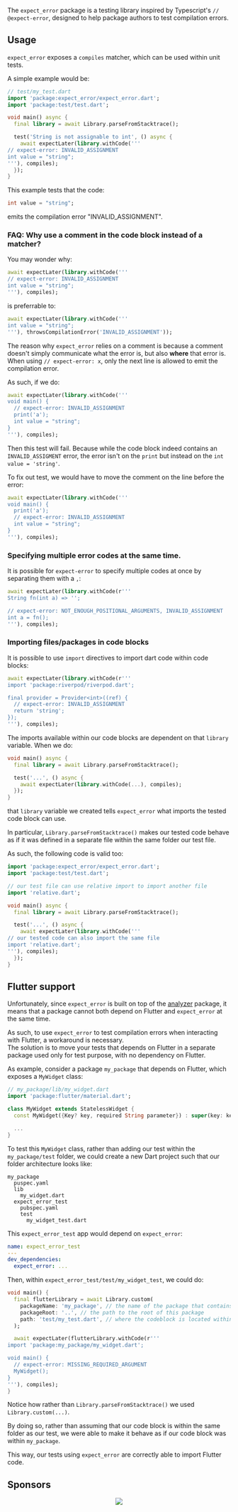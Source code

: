The `expect_error` package is a testing library inspired by Typescript's
`// @expect-error`, designed to help package authors to test compilation errors.

## Usage

`expect_error` exposes a `compiles` matcher, which can be used within unit tests.

A simple example would be:

```dart
// test/my_test.dart
import 'package:expect_error/expect_error.dart';
import 'package:test/test.dart';

void main() async {
  final library = await Library.parseFromStacktrace();

  test('String is not assignable to int', () async {
    await expectLater(library.withCode('''
// expect-error: INVALID_ASSIGNMENT
int value = "string";
'''), compiles);
  });
}
```

This example tests that the code:

```dart
int value = "string";
```

emits the compilation error "INVALID_ASSIGNMENT".

### FAQ: Why use a comment in the code block instead of a matcher?

You may wonder why:

```dart
await expectLater(library.withCode('''
// expect-error: INVALID_ASSIGNMENT
int value = "string";
'''), compiles);
```

is preferrable to:

```dart
await expectLater(library.withCode('''
int value = "string";
'''), throwsCompilationError('INVALID_ASSIGNMENT'));
```

The reason why `expect_error` relies on a comment is because a comment
doesn't simply communicate what the error is, but also **where** that error is.  
When using `// expect-error: x`, only the next line is allowed to emit the
compilation error.

As such, if we do:

```dart
await expectLater(library.withCode('''
void main() {
  // expect-error: INVALID_ASSIGNMENT
  print('a');
  int value = "string";
}
'''), compiles);
```

Then this test will fail. Because while the code block indeed contains an
`INVALID_ASSIGMENT` error, the error isn't on the `print` but instead on
the `int value = 'string'`.

To fix out test, we would have to move the comment on the line before the error:

```dart
await expectLater(library.withCode('''
void main() {
  print('a');
  // expect-error: INVALID_ASSIGNMENT
  int value = "string";
}
'''), compiles);
```

### Specifying multiple error codes at the same time.

It is possible for `expect-error` to specify multiple codes at once by separating
them with a `,`:

```dart
await expectLater(library.withCode(r'''
String fn(int a) => '';

// expect-error: NOT_ENOUGH_POSITIONAL_ARGUMENTS, INVALID_ASSIGNMENT
int a = fn();
'''), compiles);
```

### Importing files/packages in code blocks

It is possible to use `import` directives to import dart code within code blocks:

```dart
await expectLater(library.withCode(r'''
import 'package:riverpod/riverpod.dart';

final provider = Provider<int>((ref) {
  // expect-error: INVALID_ASSIGNMENT
  return 'string';
});
'''), compiles);
```

The imports available within our code blocks are dependent on that `library` variable.
When we do:

```dart
void main() async {
  final library = await Library.parseFromStacktrace();

  test('...', () async {
    await expectLater(library.withCode(...), compiles);
  });
}
```

that `library` variable we created tells `expect_error` what imports
the tested code block can use.

In particular, `Library.parseFromStacktrace()` makes our tested code behave as if
it was defined in a separate file within the same folder our test file.

As such, the following code is valid too:

```dart
import 'package:expect_error/expect_error.dart';
import 'package:test/test.dart';

// our test file can use relative import to import another file
import 'relative.dart';

void main() async {
  final library = await Library.parseFromStacktrace();

  test('...', () async {
    await expectLater(library.withCode('''
// our tested code can also import the same file
import 'relative.dart';
'''), compiles);
  });
}
```

## Flutter support

Unfortunately, since `expect_error` is built on top of the [analyzer](https://pub.dev/packages/analyzer)
package, it means that a package cannot both depend on Flutter and `expect_error` at
the same time.

As such, to use `expect_error` to test compilation errors when interacting with
Flutter, a workaround is necessary.  
The solution is to move your tests that depends on Flutter in a separate package
used only for test purpose, with no dependency on Flutter.

As example, consider a package `my_package` that depends on Flutter, which exposes a
`MyWidget` class:

```dart
// my_package/lib/my_widget.dart
import 'package:flutter/material.dart';

class MyWidget extends StatelessWidget {
  const MyWidget({Key? key, required String parameter}) : super(key: key);

  ...
}
```

To test this `MyWidget` class, rather than adding our test
within the `my_package/test` folder, we could create a new Dart project
such that our folder architecture looks like:

```
my_package
  puspec.yaml
  lib
    my_widget.dart
  expect_error_test
    pubspec.yaml
    test
      my_widget_test.dart
```

This `expect_error_test` app would depend on `expect_error`:

```yaml
name: expect_error_test
---
dev_dependencies:
  expect_error: ...
```

Then, within `expect_error_test/test/my_widget_test`, we could do:

```dart
void main() {
  final flutterLibrary = await Library.custom(
    packageName: 'my_package', // the name of the package that contains this code block
    packageRoot: '..', // the path to the root of this package
    path: 'test/my_test.dart', // where the codeblock is located within the package
  );

  await expectLater(flutterLibrary.withCode(r'''
import 'package:my_package/my_widget.dart';

void main() {
  // expect-error: MISSING_REQUIRED_ARGUMENT
  MyWidget();
}
'''), compiles);
}
```

Notice how rather than `Library.parseFromStacktrace()` we used `Library.custom(...)`.

By doing so, rather than assuming that our code block is within the same
folder as our test, we were able to make it behave as if our code block was
within `my_package`.

This way, our tests using `expect_error` are correctly able to import Flutter code.

## Sponsors

<p align="center">
  <a href="https://raw.githubusercontent.com/rrousselGit/freezed/master/sponsorkit/sponsors.svg">
    <img src='https://raw.githubusercontent.com/rrousselGit/freezed/master/sponsorkit/sponsors.svg'/>
  </a>
</p>
